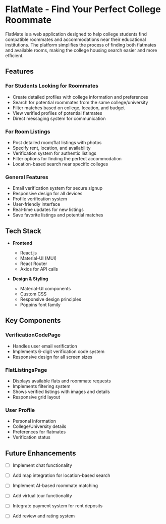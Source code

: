 # FlatMate - Find Your Perfect College Roommate

FlatMate is a web application designed to help college students find compatible roommates and accommodations near their educational institutions. The platform simplifies the process of finding both flatmates and available rooms, making the college housing search easier and more efficient.

## Features

### For Students Looking for Roommates
- Create detailed profiles with college information and preferences
- Search for potential roommates from the same college/university
- Filter matches based on college, location, and budget
- View verified profiles of potential flatmates
- Direct messaging system for communication

### For Room Listings
- Post detailed room/flat listings with photos
- Specify rent, location, and availability
- Verification system for authentic listings
- Filter options for finding the perfect accommodation
- Location-based search near specific colleges

### General Features
- Email verification system for secure signup
- Responsive design for all devices
- Profile verification system
- User-friendly interface
- Real-time updates for new listings
- Save favorite listings and potential matches

## Tech Stack

- **Frontend**
  - React.js
  - Material-UI (MUI)
  - React Router
  - Axios for API calls

- **Design & Styling**
  - Material-UI components
  - Custom CSS
  - Responsive design principles
  - Poppins font family





## Key Components

### VerificationCodePage
- Handles user email verification
- Implements 6-digit verification code system
- Responsive design for all screen sizes

### FlatListingsPage
- Displays available flats and roommate requests
- Implements filtering system
- Shows verified listings with images and details
- Responsive grid layout

### User Profile
- Personal information
- College/University details
- Preferences for flatmates
- Verification status



## Future Enhancements

- [ ] Implement chat functionality
- [ ] Add map integration for location-based search
- [ ] Implement AI-based roommate matching
- [ ] Add virtual tour functionality
- [ ] Integrate payment system for rent deposits
- [ ] Add review and rating system



